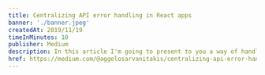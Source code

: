 ```yaml
---
title: Centralizing API error handling in React apps
banner: './banner.jpeg'
createdAt: 2019/11/19
timeInMinutes: 10
publisher: Medium
description: In this article I'm going to present to you a way of handling your API errors once and for all in a centralized and easily extendable way, regardless of the state-management library (Redux, Apollo, etc.) that you are using.
href: https://medium.com/@aggelosarvanitakis/centralizing-api-error-handling-in-react-apps-810b2be1d39d
---
```

